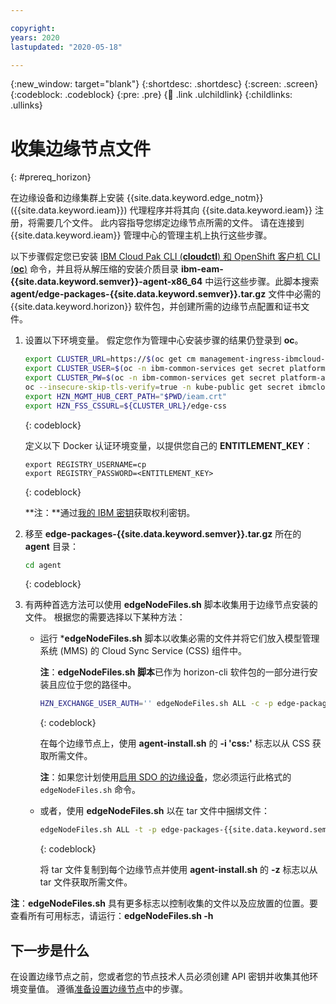 ```yaml
---

copyright:
years: 2020
lastupdated: "2020-05-18"

---
```


{:new_window: target="blank"}
{:shortdesc: .shortdesc}
{:screen: .screen}
{:codeblock: .codeblock}
{:pre: .pre}
{:child: .link .ulchildlink}
{:childlinks: .ullinks}

# 收集边缘节点文件
{: #prereq_horizon}

在边缘设备和边缘集群上安装 {{site.data.keyword.edge_notm}} ({{site.data.keyword.ieam}}) 代理程序并将其向 {{site.data.keyword.ieam}} 注册，将需要几个文件。 此内容指导您绑定边缘节点所需的文件。 请在连接到 {{site.data.keyword.ieam}} 管理中心的管理主机上执行这些步骤。

以下步骤假定您已安装 [IBM Cloud Pak CLI (**cloudctl**) 和 OpenShift 客户机 CLI (**oc**)](../cli/cloudctl_oc_cli.md) 命令，并且将从解压缩的安装介质目录 **ibm-eam-{{site.data.keyword.semver}}-agent-x86_64** 中运行这些步骤。此脚本搜索 **agent/edge-packages-{{site.data.keyword.semver}}.tar.gz** 文件中必需的 {{site.data.keyword.horizon}} 软件包，并创建所需的边缘节点配置和证书文件。

1. 设置以下环境变量。 假定您作为管理中心安装步骤的结果仍登录到 **oc**。

   ```bash
   export CLUSTER_URL=https://$(oc get cm management-ingress-ibmcloud-cluster-info -o jsonpath='{.data.cluster_ca_domain}')
   export CLUSTER_USER=$(oc -n ibm-common-services get secret platform-auth-idp-credentials -o jsonpath='{.data.admin_username}' | base64 --decode)
   export CLUSTER_PW=$(oc -n ibm-common-services get secret platform-auth-idp-credentials -o jsonpath='{.data.admin_password}' | base64 --decode)
   oc --insecure-skip-tls-verify=true -n kube-public get secret ibmcloud-cluster-ca-cert -o jsonpath="{.data.ca\.crt}" | base64 --decode > ieam.crt
   export HZN_MGMT_HUB_CERT_PATH="$PWD/ieam.crt"
   export HZN_FSS_CSSURL=${CLUSTER_URL}/edge-css
   ```
   {: codeblock}

   定义以下 Docker 认证环境变量，以提供您自己的 **ENTITLEMENT_KEY**：
   ```
   export REGISTRY_USERNAME=cp
   export REGISTRY_PASSWORD=<ENTITLEMENT_KEY>
   ```
   {: codeblock}

   **注：**通过[我的 IBM 密钥](https://myibm.ibm.com/products-services/containerlibrary)获取权利密钥。

2. 移至 **edge-packages-{{site.data.keyword.semver}}.tar.gz** 所在的 **agent** 目录：

   ```bash
   cd agent
   ```
   {: codeblock}

3. 有两种首选方法可以使用 **edgeNodeFiles.sh** 脚本收集用于边缘节点安装的文件。 根据您的需要选择以下某种方法：

   * 运行 ***edgeNodeFiles.sh** 脚本以收集必需的文件并将它们放入模型管理系统 (MMS) 的 Cloud Sync Service (CSS) 组件中。

     **注**：**edgeNodeFiles.sh 脚本**已作为 horizon-cli 软件包的一部分进行安装且应位于您的路径中。

     ```bash
     HZN_EXCHANGE_USER_AUTH='' edgeNodeFiles.sh ALL -c -p edge-packages-{{site.data.keyword.semver}} -r cp.icr.io/cp/ieam
     ```
     {: codeblock}

     在每个边缘节点上，使用 **agent-install.sh** 的 **-i 'css:'** 标志以从 CSS 获取所需文件。

     **注**：如果您计划使用[启用 SDO 的边缘设备](../installing/sdo.md)，您必须运行此格式的 `edgeNodeFiles.sh` 命令。

   * 或者，使用 **edgeNodeFiles.sh** 以在 tar 文件中捆绑文件：

     ```bash
     edgeNodeFiles.sh ALL -t -p edge-packages-{{site.data.keyword.semver}} -r cp.icr.io/cp/ieam
     ```
     {: codeblock}

     将 tar 文件复制到每个边缘节点并使用 **agent-install.sh** 的 **-z** 标志以从 tar 文件获取所需文件。

**注**：**edgeNodeFiles.sh** 具有更多标志以控制收集的文件以及应放置的位置。要查看所有可用标志，请运行：**edgeNodeFiles.sh -h**

## 下一步是什么

在设置边缘节点之前，您或者您的节点技术人员必须创建 API 密钥并收集其他环境变量值。 遵循[准备设置边缘节点](prepare_for_edge_nodes.md)中的步骤。
